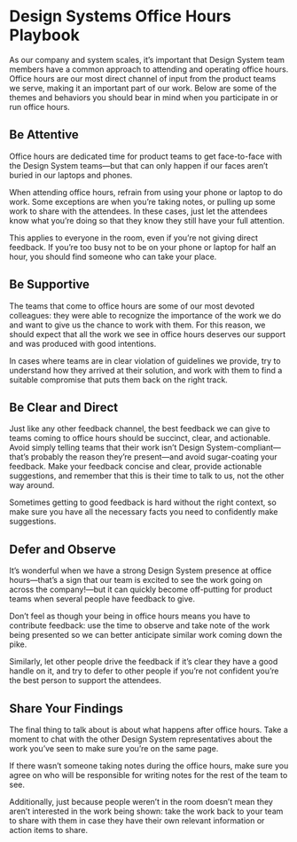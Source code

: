 # Design Systems Office Hours Playbook

As our company and system scales, it’s important that Design System team members
have a common approach to attending and operating office hours. Office hours are
our most direct channel of input from the product teams we serve, making it an
important part of our work. Below are some of the themes and behaviors you
should bear in mind when you participate in or run office hours.

## Be Attentive

Office hours are dedicated time for product teams to get face-to-face with the
Design System teams—but that can only happen if our faces aren’t buried in our
laptops and phones.

When attending office hours, refrain from using your phone or laptop to do work.
Some exceptions are when you’re taking notes, or pulling up some work to share
with the attendees. In these cases, just let the attendees know what you’re
doing so that they know they still have your full attention.

This applies to everyone in the room, even if you’re not giving direct feedback.
If you’re too busy not to be on your phone or laptop for half an hour, you
should find someone who can take your place.

## Be Supportive

The teams that come to office hours are some of our most devoted colleagues:
they were able to recognize the importance of the work we do and want to give us
the chance to work with them. For this reason, we should expect that all the
work we see in office hours deserves our support and was produced with good
intentions.

In cases where teams are in clear violation of guidelines we provide, try to
understand how they arrived at their solution, and work with them to find a
suitable compromise that puts them back on the right track.

## Be Clear and Direct

Just like any other feedback channel, the best feedback we can give to teams
coming to office hours should be succinct, clear, and actionable. Avoid simply
telling teams that their work isn’t Design System-compliant—that’s probably the
reason they’re present—and avoid sugar-coating your feedback. Make your feedback
concise and clear, provide actionable suggestions, and remember that this is
their time to talk to us, not the other way around.

Sometimes getting to good feedback is hard without the right context, so make
sure you have all the necessary facts you need to confidently make suggestions.

## Defer and Observe

It’s wonderful when we have a strong Design System presence at office
hours—that’s a sign that our team is excited to see the work going on across the
company!—but it can quickly become off-putting for product teams when several
people have feedback to give.

Don’t feel as though your being in office hours means you have to contribute
feedback: use the time to observe and take note of the work being presented so
we can better anticipate similar work coming down the pike.

Similarly, let other people drive the feedback if it’s clear they have a good
handle on it, and try to defer to other people if you’re not confident you’re
the best person to support the attendees.

## Share Your Findings

The final thing to talk about is about what happens after office hours. Take a
moment to chat with the other Design System representatives about the work
you’ve seen to make sure you’re on the same page.

If there wasn’t someone taking notes during the office hours, make sure you
agree on who will be responsible for writing notes for the rest of the team to
see.

Additionally, just because people weren’t in the room doesn’t mean they aren’t
interested in the work being shown: take the work back to your team to share
with them in case they have their own relevant information or action items to
share.

